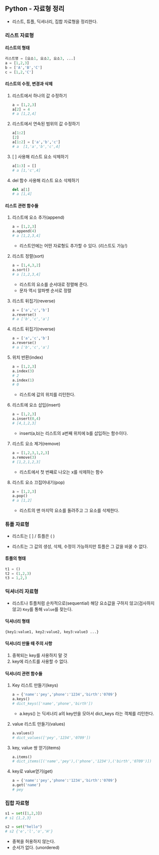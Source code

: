 ## Python - 자료형 정리

- 리스트, 튜플, 딕셔너리, 집합 자료형을 정리한다.

### 리스트 자료형

#### 리스트의 형태

```python
리스트명 = [요소1, 요소2, 요소3, ...]
a = [1,2,3]
b = ['A','B','C']
c = [1,2,'C']
```

#### 리스트의 수정, 변경과 삭제

1. 리스트에서 하나의 값 수정하기

   ```python
   a = [1,2,3]
   a[2] = 4
   # a [1,2,4] 
   ```

2. 리스트에서 연속된 범위의 값 수정하기

   ```python
   a[1:2]
   [2]
   a[1:2] = ['a','b','c']
   # a  [1,'a','b','c',4]
   ```

3. [ ] 사용해 리스트 요소 삭제하기

   ```python
   a[1:3] = []
   # a [1,'c',4]
   ```

4. del 함수 사용해 리스트 요소 삭제하기

   ```python
   del a[1]
   # a [1,4]
   ```



#### 리스트 관련 함수들

1. 리스트에 요소 추가(append)

   ```python
   a = [1,2,3]
   a.append(4)
   # a [1,2,3,4]
   ```

   - 리스트안에는 어떤 자료형도 추가할 수 있다. (리스트도 가능!)

2. 리스트 정렬(sort)

   ```python
   a = [1,4,3,2]
   a.sort()
   # a [1,2,3,4]
   ```

   - 리스트의 요소를 순서대로 정렬해 준다.
   - 문자 역시 알파벳 순서로 정렬

3. 리스트 뒤집기(reverse)

   ```python
   a = ['a','c','b']
   a.reverse()
   # a ['b','c','a']
   ```

4. 리스트 뒤집기(reverse)

   ```python
   a = ['a','c','b']
   a.reverse()
   # a ['b','c','a']
   ```

5. 위치 반환(index)

   ```python
   a = [1,2,3]
   a.index(3)
   # 2
   a.index(1)
   # 0
   ```

   - 리스트에 값의 위치를 리턴한다.

6. 리스트에 요소 삽입(insert)

   ```python
   a = [1,2,3]
   a.insert(0,4)
   # [4,1,2,3]
   ```

   - insert(a,b)는 리스트의 a번째 위치에 b를 삽입하는 함수이다.

7. 리스트 요소 제거(remove)

   ```python
   a = [1,2,3,1,2,3]
   a.remove(3)
   # [1,2,1,2,3]
   ```

   - 리스트에서 첫 번째로 나오는 x를 삭제하는 함수

8. 리스트 요소 끄집어내기(pop)

   ```python
   a = [1,2,3]
   a.pop()
   # a [1,2]
   ```

   - 리스트의 맨 마지막 요소를 돌려주고 그 요소를 삭제한다.



### 튜플 자료형

- 리스트는 [ ] / 튜플은 ( )

- 리스트는 그 값의 생성, 삭제, 수정이 가능하지만 튜플은 그 값을 바꿀 수 없다.

#### 튜플의 형태

```python
t1 = ()
t2 = (1,2,3)
t3 = 1,2,3
```



### 딕셔너리 자료형

- 리스트나 튜플처럼 순차적으로(sequential) 해당 요소값을 구하지 않고(검사하지 않고) `Key`를 통해 `value`를 찾는다. 

#### 딕셔너리 형태

```python
{key1:value1, key2:value2, key3:value3 ...}
```

#### 딕셔너리 만들 때 주의 사항

1. 중복되는 key를 사용하지 말 것
2. key에 리스트를 사용할 수 없다.

#### 딕셔너리 관련 함수들

1. Key 리스트 만들기(keys)

   ```python
   a = {'name':'pey','phone':'1234','birth':'0709'}
   a.keys()
   # dict_keys(['name','phone','birth'])
   ```

   - a.keys() 는 딕셔너리 a의 key만을 모아서 dict_keys 라는 객체를 리턴한다.

2. value 리스트 만들기(values)

   ```python
   a.values()
   # dict_values(['pey','1234','0709'])
   ```

3. key, value 쌍 얻기(items)

   ```python
   a.items()
   # dict_items([('name','pey'),('phone','1234'),('birth','0709')])
   ```

4. key로 value얻기(get)

   ```python
   a = {'name':'pey','phone':'1234','birth':'0709'}
   a.get('name')
   # pey
   ```



### 집합 자료형

```python
s1 = set([1,2,3])
# s1 {1,2,3}

s2 = set("hello")
# s2 {'e','l','o','H'}
```

- 중복을 허용하지 않는다.
- 순서가 없다. (unordered)